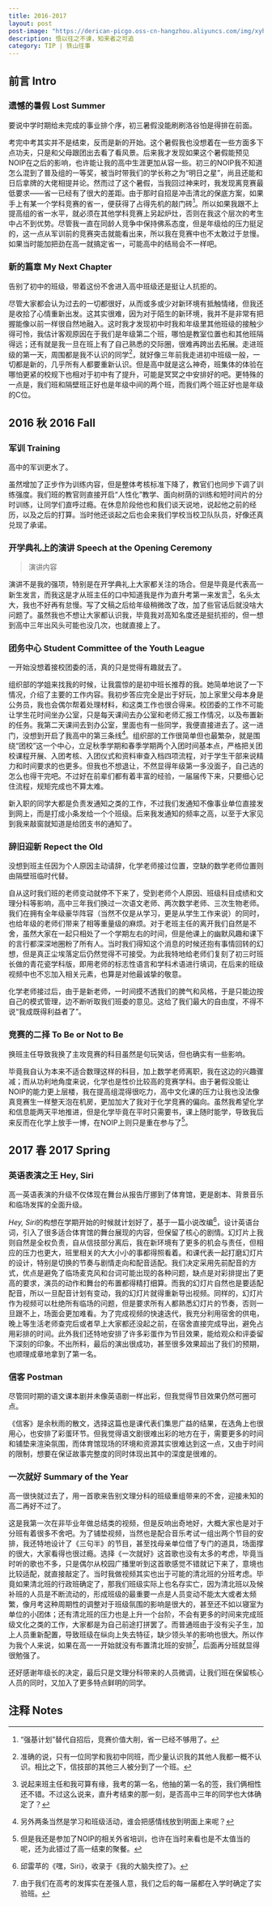 ```yaml
---
title: 2016-2017
layout: post
post-image: "https://derican-picgo.oss-cn-hangzhou.aliyuncs.com/img/xyh1.png"
description: 悟以往之不谏，知来者之可追
category: TIP | 铁山往事
---
```


## 前言 Intro

### 遗憾的暑假 Lost Summer

要说中学时期给未完成的事业排个序，初三暑假没能刷刷洛谷怕是得排在前面。

考完中考其实并不是结束，反而是新的开始。这个暑假我也没想着在一些方面多下点功夫，只是和父母跟团出去看了看风景。后来我才发现如果这个暑假能预见NOIP在之后的影响，也许能让我的高中生涯更加从容一些。初三的NOIP我不知道怎么混到了普及组的一等奖，被当时带我们的学长称之为“明日之星”，尚且还能和日后拿牌的大佬相提并论。然而过了这个暑假，当我回过神来时，我发现离竞赛最低要求——省一已经有了很大的差距。由于那时自招是冲击清北的保底方案，如果手上有某一个学科竞赛的省一，便获得了占得先机的敲门砖[^1]。所以如果我跟不上提高组的省一水平，就必须在其他学科竞赛上另起炉灶，否则在我这个层次的考生中占不到优势。尽管我一直在同龄人竞争中保持佛系态度，但是年级给的压力挺足的，这一点从军训前的竞赛突击就能看出来，所以我在竞赛中也不太敢过于怠慢。如果当时能加把劲在高一就搞定省一，可能高中的结局会不一样吧。

[^1]: “强基计划”替代自招后，竞赛价值大削，省一已经不够用了。

### 新的篇章 My Next Chapter

告别了初中的班级，带着这份不舍进入高中班级还是挺让人抗拒的。

尽管大家都会认为过去的一切都很好，从而或多或少对新环境有抵触情绪，但我还是收拾了心情重新出发。这其实很难，因为对于陌生的新环境，我并不是非常有把握能像以前一样很自然地融入。这时我才发现初中时我和年级里其他班级的接触少得可怜，我估计客观原因在于我们是年级第二个班，哪怕是教室位置也和其他班隔得远；还有就是我一旦在班上有了自己熟悉的交际圈，很难再跨出去拓展。走进班级的第一天，周围都是我不认识的同学[^2]，就好像三年前我走进初中班级一般，一切都是新的，几乎所有人都要重新认识。但是高中就是这么神奇，班集体的体验在哪怕更紧的校规下也相对于初中有了提升，可能是冥冥之中安排好的吧。更特殊的一点是，我们班和隔壁班正好也是年级中间的两个班，而我们两个班正好也是年级的C位。

[^2]: 准确的说，只有一位同学和我初中同班，而少量认识我的其他人我都一概不认识。相比之下，信技部的其他三人被分到了一个班。

## 2016 秋 2016 Fall

### 军训 Training

高中的军训更水了。

虽然增加了正步作为训练内容，但是整体考核标准下降了，教官们也同步下调了训练强度。我们班的教官则直接开启“人性化”教学、面向树荫的训练和短时间片的分时训练，让同学们直呼过瘾。在休息阶段他也和我们谈天说地，说起他之前的经历，以及之后的打算。当时他还谈起之后也会来我们学校当校卫队队员，好像还真兑现了承诺。

### 开学典礼上的演讲 Speech at the Opening Ceremony

> 演讲内容

演讲不是我的强项，特别是在开学典礼上大家都关注的场合。但是毕竟是代表高一新生发言，而我这是才从班主任的口中知道我是作为直升考第一来发言[^3]，名头太大，我也不好再有怠慢。写了文稿之后给年级稍微改了改，加了些官话后就没啥大问题了。虽然我也不想让大家都认识我，毕竟我对高知名度还是挺抗拒的，但一想到高中三年出风头可能也没几次，也就直接上了。

[^3]: 说起来班主任和我可算有缘，我考的第一名，他抽的第一名的签，我们俩相性还不错。不过这么说来，直升考结束的那一刻，是否高中三年的同学也大体确定了？

### 团务中心 Student Committee of the Youth League

一开始没想着接校团委的活，真的只是觉得有趣就去了。

组织部的学姐来找我的时候，让我震惊的是初中班长推荐的我。她简单地说了一下情况，介绍了主要的工作内容。我初步答应完全是出于好玩，加上家里父母本身是公务员，我也会偶尔帮着处理材料，和这类工作也很合得来。校团委的工作不可能让学生花时间坐办公室，只是每天课间去办公室和老师汇报工作情况，以及布置新的任务。我第二天课间去到办公室，里面也有一些同学，我便直接进去了。这一进门，没想到开启了我高中的第三条线[^4]。组织部的工作很简单但也最繁杂，就是围绕“团校”这一个中心，立足秋季学期和春季学期两个入团时间基本点，严格把关团校课程开展、入团考核、入团仪式和资料审查入档四项流程，对于学生干部来说精力和时间要求的也更多。但我也不想退让，不然显得年级第一多没面子，自己选的怎么也得干完吧。不过好在前辈们都有着丰富的经验，一届届传下来，只要细心记住流程，规矩完成也不算太难。

新入职的同学大都是负责发通知之类的工作，不过我们发通知不像事业单位直接发到网上，而是打成小条发给一个个班级。后来我发通知的频率之高，以至于大家见到我来敲窗就知道是给团支书的通知了。

[^4]: 另外两条当然是学习和班级活动，谁会把感情线放到明面上来呢？

### 辞旧迎新 Repect the Old

没想到班主任因为个人原因主动请辞，化学老师接过位置，空缺的数学老师位置则由隔壁班临时代替。

自从这时我们班的老师变动就停不下来了，受到老师个人原因、班级科目成绩和文理分科等影响，高中三年我们换过一次语文老师、两次数学老师、三次生物老师。我们在拥有全年级豪华阵容（当然不仅是从学习，更是从学生工作来说）的同时，也给年级的老师们带来了相等重量级的麻烦。对于老班主任的离开我们自然是不舍，虽然大家在一起只相处了一个学期左右的时间，但是他课上的幽默风趣和课下的言行都深深地圈粉了所有人。当时我们得知这个消息的时候还抱有事情回转的幻想，但是真正尘埃落定后仍然觉得不可接受。为此我特地给老师们复刻了初三时班长做的青花瓷学科版，即用老师的标志性语言和学科术语进行填词，在后来的班级视频中也不忘加入相关元素，也算是对他最诚挚的敬意。

化学老师接过后，由于是新老师，一时间摸不透我们的脾气和风格，于是只能边按自己的模式管理，边不断听取我们班委的意见。这给了我们最大的自由度，不得不说“我成既得利益者了”。

### 竞赛的二择 To Be or Not to Be

换班主任导致我换了主攻竞赛的科目虽然是句玩笑话，但也确实有一些影响。

毕竟我自认为本来不适合数理这样的科目，加上数学老师离职，我在这边的兴趣骤减；而从功利地角度来说，化学也是性价比较高的竞赛学科。由于暑假没能让NOIP的能力更上层楼，我在提高组混得很吃力，高中文化课的压力让我也没法像真竞赛生一样整天泡在机房，更加加大了我对于化学竞赛的偏向。虽然我希望化学和信息能两天平地推进，但是化学毕竟在平时只需要书，课上随时能学，导致我后来反而在化学上放手一博，在NOIP上则只是重在参与了[^5]。

[^5]: 但是我还是参加了NOIP的相关外省培训，也许在当时来看也是不太值当的呢，还为此错过了高一结束的聚餐。

## 2017 春 2017 Spring

### 英语表演之王 Hey, Siri

高一英语表演的升级不仅体现在舞台从报告厅挪到了体育馆，更是剧本、背景音乐和临场发挥的全面升级。

*Hey, Siri*的构想在学期开始的时候就计划好了，基于一篇小说改编[^6]，设计英语台词，引入了很多适合体育馆的舞台展现的内容，但保留了核心的剧情。幻灯片上我则自然是全权负责，自从信技部分离后，我在新环境有了更多的机会与责任，但相应的压力也更大，班里相关的大大小小的事都得照看着。和课代表一起打磨幻灯片的设计，特别是切换的节奏与剧情走向和配音适配。我们决定采用先前配音的方式，优点是避免了临场麦克风和台词可能出现的各种问题，缺点是对彩排提出了更高的要求，演员的动作和舞台的布置都得精打细算。而我的幻灯片自然也是要适配配音，所以一旦配音计划有变动，我的幻灯片就得重新导出视频。同样的，幻灯片作为视频可以杜绝所有临场的问题，但是要求所有人都熟悉幻灯片的节奏，否则一旦跟不上，场面会更加难看。为了完成视频的快速迭代，我充分利用宿舍的供电，晚上等生活老师查完后或者早上大家都还没起之前，在宿舍直接完成导出，避免占用彩排的时间。此外我们还特地安排了许多彩蛋作为节目效果，能给观众和评委留下深刻的印象。不出所料，最后的演出很成功，甚至很多效果超出了我们的预期，也顺理成章地拿到了第一名。

[^6]: 邱雷苹的《嘿，Siri》，收录于《我的大脑失控了》。

### 信客 Postman

尽管同时期的语文课本剧并未像英语剧一样出彩，但我觉得节目效果仍然可圈可点。

《信客》是余秋雨的散文，选择这篇也是课代表们集思广益的结果，在选角上也很用心，也安排了彩蛋环节。但我觉得语文剧很难出彩的地方在于，需要更多的时间和铺垫来渲染氛围，而体育馆现场的环境和资源其实很难达到这一点，又由于时间的限制，想要在保证故事完整度的同时体现出其中的深度是很难的。

### 一次就好 Summary of the Year

高一很快就过去了，用一首歌来告别文理分科的班级重组带来的不舍，迎接未知的高二再好不过了。

这是我第一次在非毕业年做总结类的视频，但是反响出奇地好，大概大家也是对于分班有着很多不舍吧。为了铺垫视频，当然也是配合音乐考试一组出两个节目的安排，我还特地设计了《三句半》的节目，甚至找母亲单位借了专门的道具，场面撑的很大，大家看得也很过瘾。选择《一次就好》这首歌也没有太多的考虑，毕竟当时听的歌也不多，只是偶尔从校园广播里听到这首歌感觉不错就记下来了，意境也比较适配，就直接敲定了。当时我做视频其实也出于可能的清北班的分班考虑。毕竟如果清北班的行政班确定了，那我们班级实际上也名存实亡，因为清北班以及候补班的人员是不断流动的，形成班级的最重要一点是人员变动不能太大或者太频繁，像月考这种周期性的调整对于班级氛围的影响是很大的，甚至还不如以寝室为单位的小团体；还有清北班的压力也是上升一个台阶，不会有更多的时间来完成班级文化之类的工作，大家都是为自己前途打拼罢了。而普通班由于没有尖子生，加上人员重新配置，导致班级在纵向上失去特征，缺少领头羊的影响也很大。所以作为我个人来说，如果在高一一开始就没有布置清北班的安排[^7]，后面再分班就显得很勉强了。

还好感谢年级长的决定，最后只是文理分科带来的人员微调，让我们班在保留核心人员的同时，又加入了更多特点鲜明的同学。

[^7]: 由于我们在高考的发挥实在差强人意，我们之后的每一届都在入学时确定了实验班。

## 注释 Notes